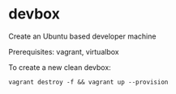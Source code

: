 # devbox
Create an Ubuntu based developer machine

Prerequisites: vagrant, virtualbox

To create a new clean devbox: 

```markdown
vagrant destroy -f && vagrant up --provision 
```